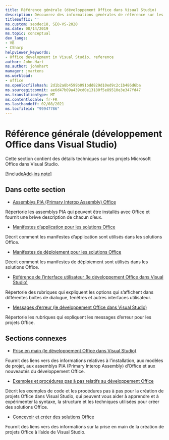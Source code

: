 ```yaml
---
title: Référence générale (développement Office dans Visual Studio)
description: Découvrez des informations générales de référence sur les projets de développement Microsoft Office dans Visual Studio.
titleSuffix: ''
ms.custom: seodec18, SEO-VS-2020
ms.date: 08/14/2019
ms.topic: conceptual
dev_langs:
- VB
- CSharp
helpviewer_keywords:
- Office development in Visual Studio, reference
author: John-Hart
ms.author: johnhart
manager: jmartens
ms.workload:
- office
ms.openlocfilehash: 2d1b2a8b4599b091bdd829d10ed9c2c1b486d6ba
ms.sourcegitcommit: ae6d47b09a439cd0e13180f5e89510e3e347fd47
ms.translationtype: MT
ms.contentlocale: fr-FR
ms.lasthandoff: 02/08/2021
ms.locfileid: "99947786"
---
```

# <a name="general-reference-office-development-in-visual-studio"></a>Référence générale (développement Office dans Visual Studio)
  Cette section contient des détails techniques sur les projets Microsoft Office dans Visual Studio.

[!include[Add-ins note](includes/addinsnote.md)]

## <a name="in-this-section"></a>Dans cette section
- [Assemblys PIA (Primary Interop Assembly) Office](../vsto/office-primary-interop-assemblies.md)

 Répertorie les assemblys PIA qui peuvent être installés avec Office et fournit une brève description de chacun d’eux.

- [Manifestes d’application pour les solutions Office](../vsto/application-manifests-for-office-solutions.md)

 Décrit comment les manifestes d’application sont utilisés dans les solutions Office.

- [Manifestes de déploiement pour les solutions Office](../vsto/deployment-manifests-for-office-solutions.md)

 Décrit comment les manifestes de déploiement sont utilisés dans les solutions Office.

- [Référence de l’interface utilisateur &#40;le développement Office dans Visual Studio&#41;](../vsto/user-interface-reference-office-development-in-visual-studio.md)

 Répertorie des rubriques qui expliquent les options qui s’affichent dans différentes boîtes de dialogue, fenêtres et autres interfaces utilisateur.

- [Messages d’erreur &#40;le développement Office dans Visual Studio&#41;](../vsto/error-messages-office-development-in-visual-studio.md)

 Répertorie les rubriques qui expliquent les messages d’erreur pour les projets Office.

## <a name="related-sections"></a>Sections connexes
- [Prise en main &#40;le développement Office dans Visual Studio&#41;](../vsto/getting-started-office-development-in-visual-studio.md)

 Fournit des liens vers des informations relatives à l’installation, aux modèles de projet, aux assemblys PIA (Primary Interop Assembly) d’Office et aux nouveautés du développement Office.

- [Exemples et procédures pas à pas relatifs au développement Office](../vsto/office-development-samples-and-walkthroughs.md)

 Décrit les exemples de code et les procédures pas à pas pour la création de projets Office dans Visual Studio, qui peuvent vous aider à apprendre et à expérimenter la syntaxe, la structure et les techniques utilisées pour créer des solutions Office.

- [Concevoir et créer des solutions Office](../vsto/designing-and-creating-office-solutions.md)

 Fournit des liens vers des informations sur la prise en main de la création de projets Office à l’aide de Visual Studio.
